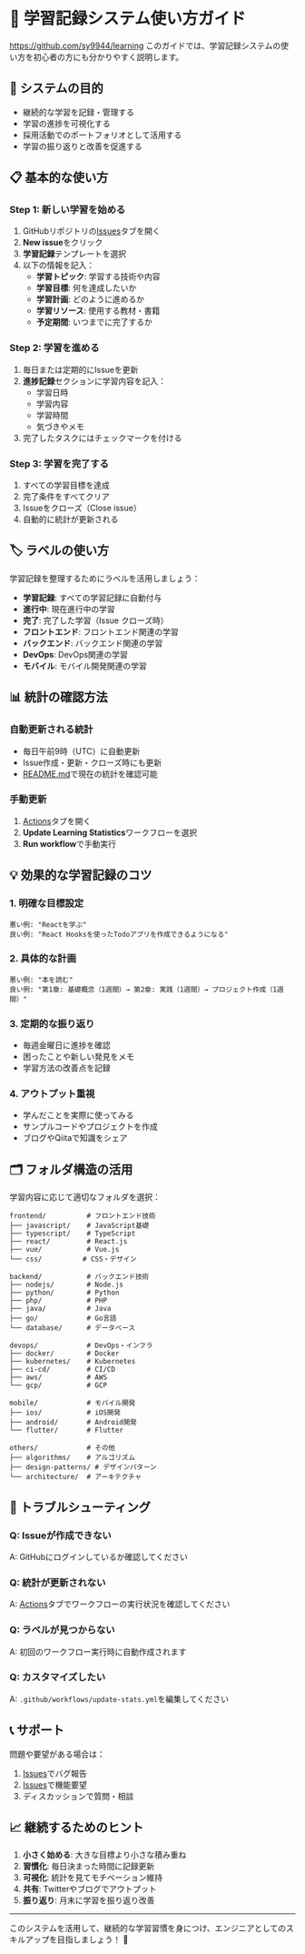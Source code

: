 # 📘 学習記録システム使い方ガイド
https://github.com/sy9944/learning
このガイドでは、学習記録システムの使い方を初心者の方にも分かりやすく説明します。

## 🎯 システムの目的

- 継続的な学習を記録・管理する
- 学習の進捗を可視化する
- 採用活動でのポートフォリオとして活用する
- 学習の振り返りと改善を促進する

## 📋 基本的な使い方

### Step 1: 新しい学習を始める

1. GitHubリポジトリの[Issues](../../issues)タブを開く
2. **New issue**をクリック
3. **学習記録**テンプレートを選択
4. 以下の情報を記入：
   - **学習トピック**: 学習する技術や内容
   - **学習目標**: 何を達成したいか
   - **学習計画**: どのように進めるか
   - **学習リソース**: 使用する教材・書籍
   - **予定期間**: いつまでに完了するか

### Step 2: 学習を進める

1. 毎日または定期的にIssueを更新
2. **進捗記録**セクションに学習内容を記入：
   - 学習日時
   - 学習内容
   - 学習時間
   - 気づきやメモ
3. 完了したタスクにはチェックマークを付ける

### Step 3: 学習を完了する

1. すべての学習目標を達成
2. 完了条件をすべてクリア
3. Issueをクローズ（Close issue）
4. 自動的に統計が更新される

## 🏷️ ラベルの使い方

学習記録を整理するためにラベルを活用しましょう：

- **学習記録**: すべての学習記録に自動付与
- **進行中**: 現在進行中の学習
- **完了**: 完了した学習（Issue クローズ時）
- **フロントエンド**: フロントエンド関連の学習
- **バックエンド**: バックエンド関連の学習
- **DevOps**: DevOps関連の学習
- **モバイル**: モバイル開発関連の学習

## 📊 統計の確認方法

### 自動更新される統計

- 毎日午前9時（UTC）に自動更新
- Issue作成・更新・クローズ時にも更新
- [README.md](../README.md)で現在の統計を確認可能

### 手動更新

1. [Actions](../../actions)タブを開く
2. **Update Learning Statistics**ワークフローを選択
3. **Run workflow**で手動実行

## 💡 効果的な学習記録のコツ

### 1. 明確な目標設定
```
悪い例: "Reactを学ぶ"
良い例: "React Hooksを使ったTodoアプリを作成できるようになる"
```

### 2. 具体的な計画
```
悪い例: "本を読む"
良い例: "第1章: 基礎概念（1週間）→ 第2章: 実践（1週間）→ プロジェクト作成（1週間）"
```

### 3. 定期的な振り返り
- 毎週金曜日に進捗を確認
- 困ったことや新しい発見をメモ
- 学習方法の改善点を記録

### 4. アウトプット重視
- 学んだことを実際に使ってみる
- サンプルコードやプロジェクトを作成
- ブログやQiitaで知識をシェア

## 🗂️ フォルダ構造の活用

学習内容に応じて適切なフォルダを選択：

```
frontend/          # フロントエンド技術
├── javascript/    # JavaScript基礎
├── typescript/    # TypeScript
├── react/         # React.js
├── vue/           # Vue.js
└── css/          # CSS・デザイン

backend/           # バックエンド技術
├── nodejs/        # Node.js
├── python/        # Python
├── php/           # PHP
├── java/          # Java
├── go/            # Go言語
└── database/      # データベース

devops/            # DevOps・インフラ
├── docker/        # Docker
├── kubernetes/    # Kubernetes
├── ci-cd/         # CI/CD
├── aws/           # AWS
└── gcp/           # GCP

mobile/            # モバイル開発
├── ios/           # iOS開発
├── android/       # Android開発
└── flutter/       # Flutter

others/            # その他
├── algorithms/    # アルゴリズム
├── design-patterns/ # デザインパターン
└── architecture/  # アーキテクチャ
```

## 🔧 トラブルシューティング

### Q: Issueが作成できない
A: GitHubにログインしているか確認してください

### Q: 統計が更新されない
A: [Actions](../../actions)タブでワークフローの実行状況を確認してください

### Q: ラベルが見つからない
A: 初回のワークフロー実行時に自動作成されます

### Q: カスタマイズしたい
A: `.github/workflows/update-stats.yml`を編集してください

## 📞 サポート

問題や要望がある場合は：
1. [Issues](../../issues/new?template=bug-report.md)でバグ報告
2. [Issues](../../issues/new?template=feature-request.md)で機能要望
3. ディスカッションで質問・相談

## 📈 継続するためのヒント

1. **小さく始める**: 大きな目標より小さな積み重ね
2. **習慣化**: 毎日決まった時間に記録更新
3. **可視化**: 統計を見てモチベーション維持
4. **共有**: Twitterやブログでアウトプット
5. **振り返り**: 月末に学習を振り返り改善

---

このシステムを活用して、継続的な学習習慣を身につけ、エンジニアとしてのスキルアップを目指しましょう！ 🚀